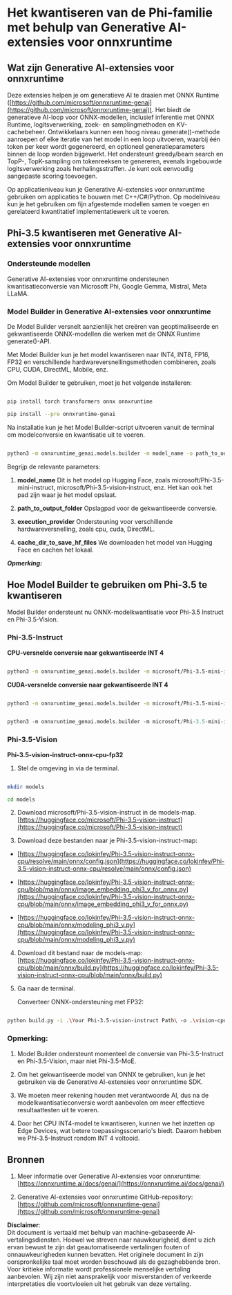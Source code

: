 # **Het kwantiseren van de Phi-familie met behulp van Generative AI-extensies voor onnxruntime**

## **Wat zijn Generative AI-extensies voor onnxruntime**

Deze extensies helpen je om generatieve AI te draaien met ONNX Runtime ([https://github.com/microsoft/onnxruntime-genai](https://github.com/microsoft/onnxruntime-genai)). Het biedt de generatieve AI-loop voor ONNX-modellen, inclusief inferentie met ONNX Runtime, logitsverwerking, zoek- en samplingmethoden en KV-cachebeheer. Ontwikkelaars kunnen een hoog niveau generate()-methode aanroepen of elke iteratie van het model in een loop uitvoeren, waarbij één token per keer wordt gegenereerd, en optioneel generatieparameters binnen de loop worden bijgewerkt. Het ondersteunt greedy/beam search en TopP-, TopK-sampling om tokenreeksen te genereren, evenals ingebouwde logitsverwerking zoals herhalingsstraffen. Je kunt ook eenvoudig aangepaste scoring toevoegen.

Op applicatieniveau kun je Generative AI-extensies voor onnxruntime gebruiken om applicaties te bouwen met C++/C#/Python. Op modelniveau kun je het gebruiken om fijn afgestemde modellen samen te voegen en gerelateerd kwantitatief implementatiewerk uit te voeren.

## **Phi-3.5 kwantiseren met Generative AI-extensies voor onnxruntime**

### **Ondersteunde modellen**

Generative AI-extensies voor onnxruntime ondersteunen kwantisatieconversie van Microsoft Phi, Google Gemma, Mistral, Meta LLaMA.

### **Model Builder in Generative AI-extensies voor onnxruntime**

De Model Builder versnelt aanzienlijk het creëren van geoptimaliseerde en gekwantiseerde ONNX-modellen die werken met de ONNX Runtime generate()-API.

Met Model Builder kun je het model kwantiseren naar INT4, INT8, FP16, FP32 en verschillende hardwareversnellingsmethoden combineren, zoals CPU, CUDA, DirectML, Mobile, enz.

Om Model Builder te gebruiken, moet je het volgende installeren:

```bash

pip install torch transformers onnx onnxruntime

pip install --pre onnxruntime-genai

```

Na installatie kun je het Model Builder-script uitvoeren vanuit de terminal om modelconversie en kwantisatie uit te voeren.

```bash

python3 -m onnxruntime_genai.models.builder -m model_name -o path_to_output_folder -p precision -e execution_provider -c cache_dir_to_save_hf_files

```

Begrijp de relevante parameters:

1. **model_name** Dit is het model op Hugging Face, zoals microsoft/Phi-3.5-mini-instruct, microsoft/Phi-3.5-vision-instruct, enz. Het kan ook het pad zijn waar je het model opslaat.

2. **path_to_output_folder** Opslagpad voor de gekwantiseerde conversie.

3. **execution_provider** Ondersteuning voor verschillende hardwareversnelling, zoals cpu, cuda, DirectML.

4. **cache_dir_to_save_hf_files** We downloaden het model van Hugging Face en cachen het lokaal.

***Opmerking:***

## **Hoe Model Builder te gebruiken om Phi-3.5 te kwantiseren**

Model Builder ondersteunt nu ONNX-modelkwantisatie voor Phi-3.5 Instruct en Phi-3.5-Vision.

### **Phi-3.5-Instruct**

**CPU-versnelde conversie naar gekwantiseerde INT 4**

```bash

python3 -m onnxruntime_genai.models.builder -m microsoft/Phi-3.5-mini-instruct  -o ./onnx-cpu -p int4 -e cpu -c ./Phi-3.5-mini-instruct

```

**CUDA-versnelde conversie naar gekwantiseerde INT 4**

```bash

python3 -m onnxruntime_genai.models.builder -m microsoft/Phi-3.5-mini-instruct  -o ./onnx-cpu -p int4 -e cuda -c ./Phi-3.5-mini-instruct

```

```python

python3 -m onnxruntime_genai.models.builder -m microsoft/Phi-3.5-mini-instruct  -o ./onnx-cpu -p int4 -e cuda -c ./Phi-3.5-mini-instruct

```

### **Phi-3.5-Vision**

**Phi-3.5-vision-instruct-onnx-cpu-fp32**

1. Stel de omgeving in via de terminal.

```bash

mkdir models

cd models 

```

2. Download microsoft/Phi-3.5-vision-instruct in de models-map.  
[https://huggingface.co/microsoft/Phi-3.5-vision-instruct](https://huggingface.co/microsoft/Phi-3.5-vision-instruct)

3. Download deze bestanden naar je Phi-3.5-vision-instruct-map:

- [https://huggingface.co/lokinfey/Phi-3.5-vision-instruct-onnx-cpu/resolve/main/onnx/config.json](https://huggingface.co/lokinfey/Phi-3.5-vision-instruct-onnx-cpu/resolve/main/onnx/config.json)

- [https://huggingface.co/lokinfey/Phi-3.5-vision-instruct-onnx-cpu/blob/main/onnx/image_embedding_phi3_v_for_onnx.py](https://huggingface.co/lokinfey/Phi-3.5-vision-instruct-onnx-cpu/blob/main/onnx/image_embedding_phi3_v_for_onnx.py)

- [https://huggingface.co/lokinfey/Phi-3.5-vision-instruct-onnx-cpu/blob/main/onnx/modeling_phi3_v.py](https://huggingface.co/lokinfey/Phi-3.5-vision-instruct-onnx-cpu/blob/main/onnx/modeling_phi3_v.py)

4. Download dit bestand naar de models-map:  
[https://huggingface.co/lokinfey/Phi-3.5-vision-instruct-onnx-cpu/blob/main/onnx/build.py](https://huggingface.co/lokinfey/Phi-3.5-vision-instruct-onnx-cpu/blob/main/onnx/build.py)

5. Ga naar de terminal.

    Converteer ONNX-ondersteuning met FP32:

```bash

python build.py -i .\Your Phi-3.5-vision-instruct Path\ -o .\vision-cpu-fp32 -p f32 -e cpu

```

### **Opmerking:**

1. Model Builder ondersteunt momenteel de conversie van Phi-3.5-Instruct en Phi-3.5-Vision, maar niet Phi-3.5-MoE.

2. Om het gekwantiseerde model van ONNX te gebruiken, kun je het gebruiken via de Generative AI-extensies voor onnxruntime SDK.

3. We moeten meer rekening houden met verantwoorde AI, dus na de modelkwantisatieconversie wordt aanbevolen om meer effectieve resultaattesten uit te voeren.

4. Door het CPU INT4-model te kwantiseren, kunnen we het inzetten op Edge Devices, wat betere toepassingsscenario's biedt. Daarom hebben we Phi-3.5-Instruct rondom INT 4 voltooid.

## **Bronnen**

1. Meer informatie over Generative AI-extensies voor onnxruntime:  
[https://onnxruntime.ai/docs/genai/](https://onnxruntime.ai/docs/genai/)

2. Generative AI-extensies voor onnxruntime GitHub-repository:  
[https://github.com/microsoft/onnxruntime-genai](https://github.com/microsoft/onnxruntime-genai)

**Disclaimer**:  
Dit document is vertaald met behulp van machine-gebaseerde AI-vertalingsdiensten. Hoewel we streven naar nauwkeurigheid, dient u zich ervan bewust te zijn dat geautomatiseerde vertalingen fouten of onnauwkeurigheden kunnen bevatten. Het originele document in zijn oorspronkelijke taal moet worden beschouwd als de gezaghebbende bron. Voor kritieke informatie wordt professionele menselijke vertaling aanbevolen. Wij zijn niet aansprakelijk voor misverstanden of verkeerde interpretaties die voortvloeien uit het gebruik van deze vertaling.